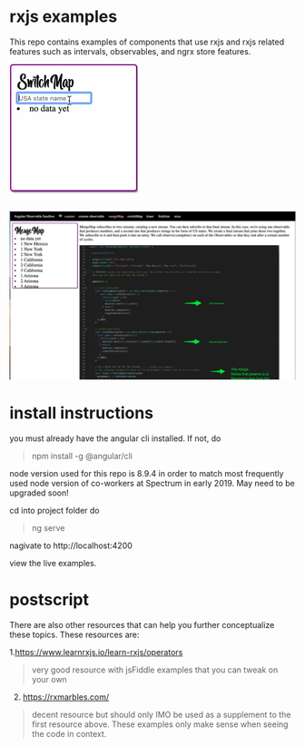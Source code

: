 # rxjs examples 

This repo contains examples of components that use rxjs and rxjs related features such as intervals, observables, and ngrx store features. 



![](/src/assets/switchMap.gif)

![](mainScreenShot.png)

# install instructions


you must already have the angular cli installed. If not, do 
> npm install -g @angular/cli

node version used for this repo is 8.9.4 in order to match most frequently used node version of co-workers at Spectrum in early 2019. May need to be upgraded soon! 

cd into project folder
do 
> ng serve


nagivate to http://localhost:4200

view the live examples. 


# postscript


There are also other resources that can help you further conceptualize these topics. 
These resources are: 

1.https://www.learnrxjs.io/learn-rxjs/operators

> very good resource with jsFiddle examples that you can tweak on your own 


2. https://rxmarbles.com/

> decent resource but should only IMO be used as a supplement to the first resource above. These examples only make sense when seeing the code in context. 

 

